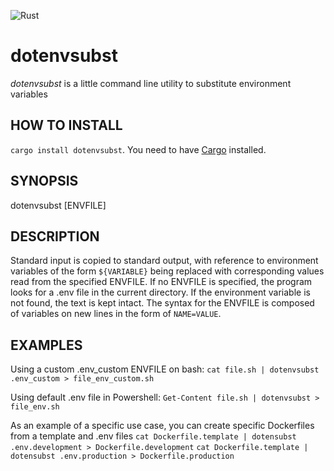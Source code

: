 ![Rust](https://github.com/gmlion/dotenvsubst/workflows/Rust/badge.svg)

# dotenvsubst #
*dotenvsubst* is a little command line utility to substitute environment variables

## HOW TO INSTALL ##
`cargo install dotenvsubst`. You need to have [Cargo](https://doc.rust-lang.org/cargo/getting-started/installation.html) installed.

## SYNOPSIS ##
dotenvsubst [ENVFILE]

## DESCRIPTION ##
Standard input is copied to standard output, with reference to environment variables of the form `${VARIABLE}` being replaced with corresponding values read from the specified ENVFILE. If no ENVFILE is specified, the program looks for a .env file in the current directory.  If the environment variable is not found, the text is kept intact.
The syntax for the ENVFILE is composed of variables on new lines in the form of `NAME=VALUE`.

## EXAMPLES ##
Using a custom .env_custom ENVFILE on bash:
`cat file.sh | dotenvsubst .env_custom > file_env_custom.sh`

Using default .env file in Powershell:
`Get-Content file.sh | dotenvsubst > file_env.sh`

As an example of a specific use case, you can create specific Dockerfiles from a template and .env files
`cat Dockerfile.template | dotensubst .env.development > Dockerfile.development`
`cat Dockerfile.template | dotensubst .env.production > Dockerfile.production`
